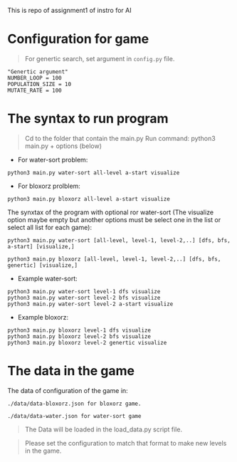 This is repo of assignment1 of instro for AI
# Configuration for game
> For genertic search, set argument in `config.py` file.
```
"Genertic argument"
NUMBER_LOOP = 100
POPULATION_SIZE = 10
MUTATE_RATE = 100
```
# The syntax to run program
> Cd to the folder that contain the main.py
> Run command: python3 main.py + options (below)
- For water-sort problem:
```
python3 main.py water-sort all-level a-start visualize
```
- For bloxorz prolblem:
```
python3 main.py bloxorz all-level a-start visualize
```

The synxtax of the program with optional ror water-sort (The visualize option maybe empty but another options must be select one in the list or select all list for each game):
```
python3 main.py water-sort [all-level, level-1, level-2,..] [dfs, bfs, a-start] [visualize,]

python3 main.py bloxorz [all-level, level-1, level-2,..] [dfs, bfs, genertic] [visualize,]
```

- Example water-sort:

```
python3 main.py water-sort level-1 dfs visualize
python3 main.py water-sort level-2 bfs visualize
python3 main.py water-sort level-2 a-start visualize
```


- Example bloxorz:
```
python3 main.py bloxorz level-1 dfs visualize
python3 main.py bloxorz level-2 bfs visualize
python3 main.py bloxorz level-2 genertic visualize
```
# The data in the game
The data of configuration of the game in:

`./data/data-bloxorz.json for bloxorz game.`

`./data/data-water.json for water-sort game`

> The Data will be loaded in the load_data.py script file. 

> Please set the configuration to match that format to make new levels in the game.
